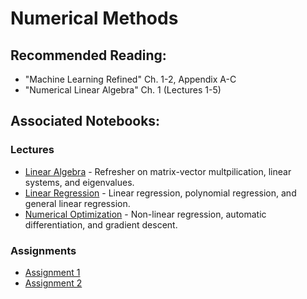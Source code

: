 # Numerical Methods

## Recommended Reading:

- "Machine Learning Refined" Ch. 1-2, Appendix A-C
- "Numerical Linear Algebra" Ch. 1 (Lectures 1-5)

## Associated Notebooks:

### Lectures
- [Linear Algebra](lecture-linear_algebra.ipynb) - Refresher on matrix-vector multpilication, linear systems, and eigenvalues.
- [Linear Regression](lecture-linear_regression.ipynb) - Linear regression, polynomial regression, and general linear regression.
- [Numerical Optimization](lecture-numerical_optimization.ipynb) - Non-linear regression, automatic differentiation, and gradient descent.

### Assignments
- [Assignment 1](Assignment1.ipynb)
- [Assignment 2](Assignment2.ipynb)

